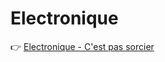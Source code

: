 # Electronique

👉 [Electronique - C'est pas sorcier](https://youtu.be/oq6Ol550K3w "Electronique - C'est pas sorcier")

